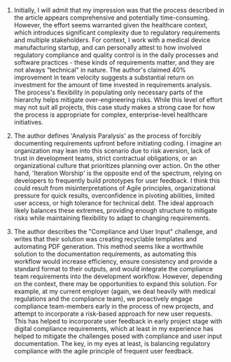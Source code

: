 
1. Initially, I will admit that my impression was that the process described in the article appears comprehensive and potentially time-consuming. However, the effort seems warranted given the healthcare context, which introduces significant complexity due to regulatory requirements and multiple stakeholders. For context, I work with a medical device manufacturing startup, and can personally attest to how involved regulatory compliance and quality control is in the daily processes and software practices - these kinds of requirements matter, and they are not always "technical" in nature. The author's claimed 40% improvement in team velocity suggests a substantial return on investment for the amount of time invested in requirements analysis. The process's flexibility in populating only necessary parts of the hierarchy helps mitigate over-engineering risks. While this level of effort may not suit all projects, this case study makes a strong case for how the process is appropriate for complex, enterprise-level healthcare initiatives.

2. The author defines 'Analysis Paralysis' as the process of forcibly documenting requirements upfront before initiating coding. I imagine an organization may lean into this scenario due to risk aversion, lack of trust in development teams, strict contractual obligations, or an organizational culture that prioritizes planning over action. On the other hand, 'Iteration Worship' is the opposite end of the spectrum, relying on developers to frequently build prototypes for user feedback. I think this could result from misinterpretations of Agile principles, organizational pressure for quick results, overconfidence in pivoting abilities, limited user access, or high tolerance for technical debt. The ideal approach likely balances these extremes, providing enough structure to mitigate risks while maintaining flexibility to adapt to changing requirements.

3. The author describes the "Compliance and User Input" challenge, and writes that their solution was creating recyclable templates and automating PDF generation. This method seems like a worthwhile solution to the documentation requirements, as automating this workflow would increase efficiency, ensure consistency and provide a standard format to their outputs, and would integrate the compliance team requirements into the development workflow. However, depending on the context, there may be opportunities to expand this solution. For example, at my current employer (again, we deal heavily with medical regulations and the compliance team), we proactively engage compliance team-members early in the process of new projects, and attempt to incorporate a risk-based approach for new user requests. This has helped to incorporate user feedback in early project stage with digital compliance requirements, which at least in my experience has helped to mitigate the challenges posed with compliance and user input documentation. The key, in my eyes at least, is balancing regulatory compliance with the agile principle of frequent user feedback.

